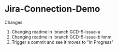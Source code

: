 # Jira-Connection-Demo

Changes:

1.  Changing readme in  branch GCD-5-issue-a
2.  Changing readme in  branch GCD-5-issue-b hmm
3.  Trigger a commit and see it moves to "In Progress"
